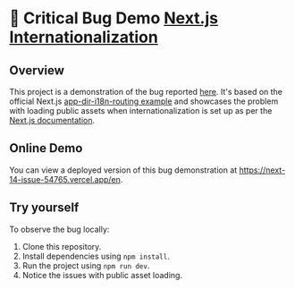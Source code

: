 # 🐛 Critical Bug Demo [Next.js Internationalization](https://github.com/vercel/next.js/issues/54765)

## Overview
This project is a demonstration of the bug reported [here](https://github.com/vercel/next.js/issues/54765). It's based on the official Next.js [app-dir-i18n-routing example](https://github.com/vercel/next.js/tree/canary/examples/app-dir-i18n-routing) and showcases the problem with loading public assets when internationalization is set up as per the [Next.js documentation](https://nextjs.org/docs/app/building-your-application/routing/internationalization).

## Online Demo
You can view a deployed version of this bug demonstration at https://next-14-issue-54765.vercel.app/en.

## Try yourself
To observe the bug locally:
1. Clone this repository.
2. Install dependencies using `npm install`.
3. Run the project using `npm run dev`.
4. Notice the issues with public asset loading.